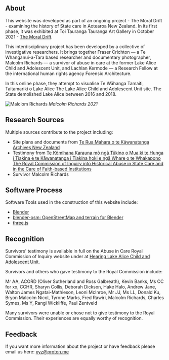 ## About

This website was developed as part of an ongoing project - The Moral Drift - examining the history of State care in Aotearoa New Zealand. In its first phase, it was exhibited at Toi Tauranga Tauranga Art Gallery in October 2021 - [The Moral Drift](https://www.artgallery.org.nz/exhibitions/id/1751).

This interdisciplinary project has been developed by a collective of investigative researchers.  It brings together Fraser Crichton — a Te Whanganui-a-Tara based researcher and documentary photographer, Malcolm Richards — a survivor of abuse in care at the former Lake Alice Child and Adolescent Unit, and Lachlan Kermode — a Research Fellow at the international human rights agency Forensic Architecture. 

In this online phase, they attempt to visualise Te Wāhanga Tamaiti, Taitamariki o Lake Alice The Lake Alice Child and Adolescent Unit site. The State demolished Lake Alice between 2016 and 2018. 

![Malclom Richards](https://d10yslqdemxz8r.cloudfront.net/3d-visualisation/fc-20211029-00028-FCC2910_FCC2910-R1-E001.jpg)
*Malcolm Richards 2021*


## Research Sources

Multiple sources contribute to the project including: 

* Site plans and documents from [Te Rua Mahara o te Kāwanatanga Archives New Zealand](https://www.archives.govt.nz/)
* Testimony from [Te Kōmihana Karauna mō ngā Tūkino o Mua ki te Hunga i Tiakina e te Kāwanatanga i Tiakina hoki e ngā Whare o te Whakapono The Royal Commission of Inquiry into Historical Abuse in State Care and in the Care of Faith-based Institutions](https://www.abuseincare.org.nz) 
* Survivor Malcolm Richards

## Software Process

Software Tools used in the construction of this website include: 

* [Blender](https://www.blender.org/)
* [blender-osm: OpenStreetMap and terrain for Blender](https://github.com/vvoovv/blender-osm)
* [three.js](https://threejs.org/)

## Recognition

Survivors' testimony is available in full on the Abuse in Care Royal Commission of Inquiry website under at [Hearing Lake Alice Child and Adolescent Unit](https://www.abuseincare.org.nz/our-inquiries/abuse-in-state-psychiatric-care/public-hearing-lake-alice-child-and-adolescent-unit/).

Survivors and others who gave testimony to the Royal Commission include:

Mr AA, ACORD (Oliver Sutherland and Ross Galbreath), Kevin Banks, Ms CC for xx, CCHR, Sharyn Collis, Deborah Dickson, Hake Halo, Andrew Jane, Walton James Ngatai-Mathieson, Leoni McInroe, Mr JJ, Ms LL, Donald Ku, Bryon Malcolm Nicol, Tyrone Marks, Fred Rawiri, Malcolm Richards, Charles Symes, Ms Y, Rangi Wickliffe, Paul Zentveld

Many survivors were unable or chose not to give testimony to the Royal Commission. Their experiences are equally worthy of recognition.    

## Feedback

If you want more information about the project or have feedback please email us here: xyz@proton.me
